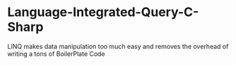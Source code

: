 # Language-Integrated-Query-C-Sharp
LINQ makes data manipulation too much easy and removes the overhead of writing a tons of BoilerPlate Code

